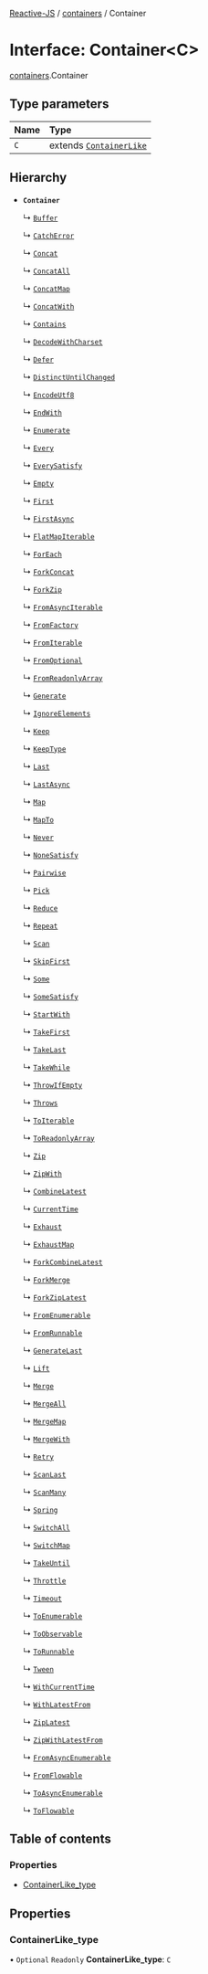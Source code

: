 [Reactive-JS](../README.md) / [containers](../modules/containers.md) / Container

# Interface: Container<C\>

[containers](../modules/containers.md).Container

## Type parameters

| Name | Type |
| :------ | :------ |
| `C` | extends [`ContainerLike`](containers.ContainerLike.md) |

## Hierarchy

- **`Container`**

  ↳ [`Buffer`](containers.Buffer.md)

  ↳ [`CatchError`](containers.CatchError.md)

  ↳ [`Concat`](containers.Concat.md)

  ↳ [`ConcatAll`](containers.ConcatAll.md)

  ↳ [`ConcatMap`](containers.ConcatMap.md)

  ↳ [`ConcatWith`](containers.ConcatWith.md)

  ↳ [`Contains`](containers.Contains.md)

  ↳ [`DecodeWithCharset`](containers.DecodeWithCharset.md)

  ↳ [`Defer`](containers.Defer.md)

  ↳ [`DistinctUntilChanged`](containers.DistinctUntilChanged.md)

  ↳ [`EncodeUtf8`](containers.EncodeUtf8.md)

  ↳ [`EndWith`](containers.EndWith.md)

  ↳ [`Enumerate`](containers.Enumerate.md)

  ↳ [`Every`](containers.Every.md)

  ↳ [`EverySatisfy`](containers.EverySatisfy.md)

  ↳ [`Empty`](containers.Empty.md)

  ↳ [`First`](containers.First.md)

  ↳ [`FirstAsync`](containers.FirstAsync.md)

  ↳ [`FlatMapIterable`](containers.FlatMapIterable.md)

  ↳ [`ForEach`](containers.ForEach.md)

  ↳ [`ForkConcat`](containers.ForkConcat.md)

  ↳ [`ForkZip`](containers.ForkZip.md)

  ↳ [`FromAsyncIterable`](containers.FromAsyncIterable.md)

  ↳ [`FromFactory`](containers.FromFactory.md)

  ↳ [`FromIterable`](containers.FromIterable.md)

  ↳ [`FromOptional`](containers.FromOptional.md)

  ↳ [`FromReadonlyArray`](containers.FromReadonlyArray.md)

  ↳ [`Generate`](containers.Generate.md)

  ↳ [`IgnoreElements`](containers.IgnoreElements.md)

  ↳ [`Keep`](containers.Keep.md)

  ↳ [`KeepType`](containers.KeepType.md)

  ↳ [`Last`](containers.Last.md)

  ↳ [`LastAsync`](containers.LastAsync.md)

  ↳ [`Map`](containers.Map.md)

  ↳ [`MapTo`](containers.MapTo.md)

  ↳ [`Never`](containers.Never.md)

  ↳ [`NoneSatisfy`](containers.NoneSatisfy.md)

  ↳ [`Pairwise`](containers.Pairwise.md)

  ↳ [`Pick`](containers.Pick.md)

  ↳ [`Reduce`](containers.Reduce.md)

  ↳ [`Repeat`](containers.Repeat.md)

  ↳ [`Scan`](containers.Scan.md)

  ↳ [`SkipFirst`](containers.SkipFirst.md)

  ↳ [`Some`](containers.Some.md)

  ↳ [`SomeSatisfy`](containers.SomeSatisfy.md)

  ↳ [`StartWith`](containers.StartWith.md)

  ↳ [`TakeFirst`](containers.TakeFirst.md)

  ↳ [`TakeLast`](containers.TakeLast.md)

  ↳ [`TakeWhile`](containers.TakeWhile.md)

  ↳ [`ThrowIfEmpty`](containers.ThrowIfEmpty.md)

  ↳ [`Throws`](containers.Throws.md)

  ↳ [`ToIterable`](containers.ToIterable.md)

  ↳ [`ToReadonlyArray`](containers.ToReadonlyArray.md)

  ↳ [`Zip`](containers.Zip.md)

  ↳ [`ZipWith`](containers.ZipWith.md)

  ↳ [`CombineLatest`](rx.CombineLatest.md)

  ↳ [`CurrentTime`](rx.CurrentTime.md)

  ↳ [`Exhaust`](rx.Exhaust.md)

  ↳ [`ExhaustMap`](rx.ExhaustMap.md)

  ↳ [`ForkCombineLatest`](rx.ForkCombineLatest.md)

  ↳ [`ForkMerge`](rx.ForkMerge.md)

  ↳ [`ForkZipLatest`](rx.ForkZipLatest.md)

  ↳ [`FromEnumerable`](rx.FromEnumerable.md)

  ↳ [`FromRunnable`](rx.FromRunnable.md)

  ↳ [`GenerateLast`](rx.GenerateLast.md)

  ↳ [`Lift`](rx.Lift.md)

  ↳ [`Merge`](rx.Merge.md)

  ↳ [`MergeAll`](rx.MergeAll.md)

  ↳ [`MergeMap`](rx.MergeMap.md)

  ↳ [`MergeWith`](rx.MergeWith.md)

  ↳ [`Retry`](rx.Retry.md)

  ↳ [`ScanLast`](rx.ScanLast.md)

  ↳ [`ScanMany`](rx.ScanMany.md)

  ↳ [`Spring`](rx.Spring.md)

  ↳ [`SwitchAll`](rx.SwitchAll.md)

  ↳ [`SwitchMap`](rx.SwitchMap.md)

  ↳ [`TakeUntil`](rx.TakeUntil.md)

  ↳ [`Throttle`](rx.Throttle.md)

  ↳ [`Timeout`](rx.Timeout.md)

  ↳ [`ToEnumerable`](rx.ToEnumerable.md)

  ↳ [`ToObservable`](rx.ToObservable.md)

  ↳ [`ToRunnable`](rx.ToRunnable.md)

  ↳ [`Tween`](rx.Tween.md)

  ↳ [`WithCurrentTime`](rx.WithCurrentTime.md)

  ↳ [`WithLatestFrom`](rx.WithLatestFrom.md)

  ↳ [`ZipLatest`](rx.ZipLatest.md)

  ↳ [`ZipWithLatestFrom`](rx.ZipWithLatestFrom.md)

  ↳ [`FromAsyncEnumerable`](streaming.FromAsyncEnumerable.md)

  ↳ [`FromFlowable`](streaming.FromFlowable.md)

  ↳ [`ToAsyncEnumerable`](streaming.ToAsyncEnumerable.md)

  ↳ [`ToFlowable`](streaming.ToFlowable.md)

## Table of contents

### Properties

- [ContainerLike\_type](containers.Container.md#containerlike_type)

## Properties

### ContainerLike\_type

• `Optional` `Readonly` **ContainerLike\_type**: `C`

